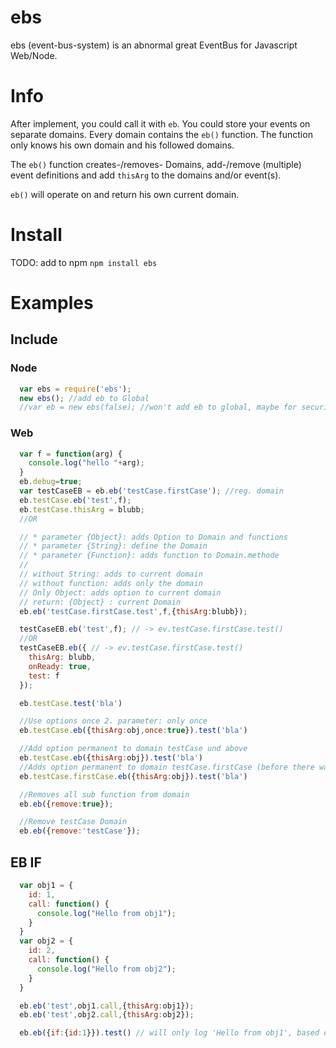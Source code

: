 # ebs
ebs (event-bus-system) is an abnormal great EventBus for Javascript Web/Node.

# Info
After implement, you could call it with `eb`.
You could store your events on separate domains. Every domain contains the `eb()` function.
The function only knows his own domain and his followed domains.

The `eb()` function creates-/removes- Domains, add-/remove (multiple) event definitions and add `thisArg` to the domains and/or event(s).

`eb()` will operate on and return his own current domain.

# Install
TODO: add to npm
`npm install ebs`
# Examples
## Include
### Node
```javascript
  var ebs = require('ebs');
  new ebs(); //add eb to Global
  //var eb = new ebs(false); //won't add eb to global, maybe for security reasons.
```
### Web


```javascript
  var f = function(arg) {
    console.log("hello "+arg);
  }
  eb.debug=true;
  var testCaseEB = eb.eb('testCase.firstCase'); //reg. domain
  eb.testCase.eb('test',f);
  eb.testCase.thisArg = blubb;
  //OR

  // * parameter {Object}: adds Option to Domain and functions
  // * parameter {String}: define the Domain
  // * parameter {Function}: adds function to Domain.methode
  //
  // without String: adds to current domain
  // without function: adds only the domain
  // Only Object: adds option to current domain
  // return: {Object} : current Domain
  eb.eb('testCase.firstCase.test',f,{thisArg:blubb});

  testCaseEB.eb('test',f); // -> ev.testCase.firstCase.test()
  //OR
  testCaseEB.eb({ // -> ev.testCase.firstCase.test()
    thisArg: blubb,
    onReady: true,
    test: f
  });

  eb.testCase.test('bla')

  //Use options once 2. parameter: only once
  eb.testCase.eb({thisArg:obj,once:true}).test('bla')

  //Add option permanent to domain testCase und above
  eb.testCase.eb({thisArg:obj}).test('bla')
  //Adds option permanent to domain testCase.firstCase (before there was prev addOption)
  eb.testCase.firstCase.eb({thisArg:obj}).test('bla')

  //Removes all sub function from domain
  eb.eb({remove:true});

  //Remove testCase Domain
  eb.eb({remove:'testCase'});
```

## EB IF
```javascript
  var obj1 = {
    id: 1,
    call: function() {
      console.log("Hello from obj1");
    }
  }
  var obj2 = {
    id: 2,
    call: function() {
      console.log("Hello from obj2");
    }
  }

  eb.eb('test',obj1.call,{thisArg:obj1});
  eb.eb('test',obj2.call,{thisArg:obj2});

  eb.eb({if:{id:1}}).test() // will only log 'Hello from obj1', based on thisArg
```
